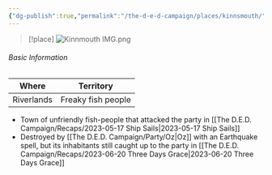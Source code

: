```yaml
---
{"dg-publish":true,"permalink":"/the-d-e-d-campaign/places/kinnsmouth/","created":"","updated":""}
---
```



> [!place]
> ![Kinnmouth IMG.png](/img/user/z_Assets/Kinnmouth%20IMG.png)

###### Basic Information 

| **Where**  | **Territory**      |
| ---------- | ------------------ |
| Riverlands | Freaky fish people |

- Town of unfriendly fish-people that attacked the party in [[The D.E.D. Campaign/Recaps/2023-05-17 Ship Sails\|2023-05-17 Ship Sails]]
- Destroyed by [[The D.E.D. Campaign/Party/Oz\|Oz]] with an Earthquake spell, but its inhabitants still caught up to the party in [[The D.E.D. Campaign/Recaps/2023-06-20 Three Days Grace\|2023-06-20 Three Days Grace]]